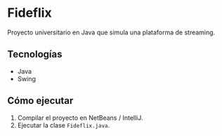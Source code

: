 # Fideflix
Proyecto universitario en Java que simula una plataforma de streaming.

## Tecnologías
- Java
- Swing

## Cómo ejecutar
1. Compilar el proyecto en NetBeans / IntelliJ.
2. Ejecutar la clase `Fideflix.java`.
